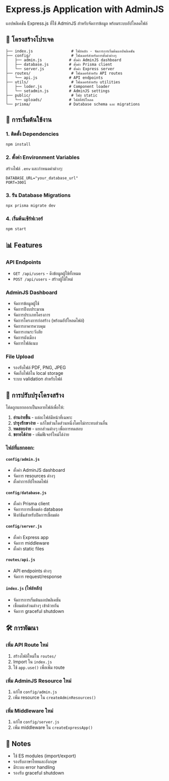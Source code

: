# Express.js Application with AdminJS

แอปพลิเคชัน Express.js ที่ใช้ AdminJS สำหรับจัดการข้อมูล พร้อมระบบอัปโหลดไฟล์

## 📁 โครงสร้างโปรเจค

```
├── index.js                 # ไฟล์หลัก - จัดการการเริ่มต้นแอปพลิเคชัน
├── config/                  # โฟลเดอร์สำหรับการตั้งค่าต่างๆ
│   ├── admin.js            # ตั้งค่า AdminJS dashboard
│   ├── database.js         # ตั้งค่า Prisma client
│   └── server.js           # ตั้งค่า Express server
├── routes/                  # โฟลเดอร์สำหรับ API routes
│   └── api.js              # API endpoints
├── utils/                   # โฟลเดอร์สำหรับ utilities
│   ├── loder.js            # Component loader
│   └── setadmin.js         # AdminJS settings
├── public/                  # ไฟล์ static
│   └── uploads/            # ไฟล์ที่อัปโหลด
└── prisma/                 # Database schema และ migrations
```

## 🚀 การเริ่มต้นใช้งาน

### 1. ติดตั้ง Dependencies
```bash
npm install
```

### 2. ตั้งค่า Environment Variables
สร้างไฟล์ `.env` และกำหนดค่าต่างๆ:
```env
DATABASE_URL="your_database_url"
PORT=3001
```

### 3. รัน Database Migrations
```bash
npx prisma migrate dev
```

### 4. เริ่มต้นเซิร์ฟเวอร์
```bash
npm start
```

## 📊 Features

### API Endpoints
- `GET /api/users` - ดึงข้อมูลผู้ใช้ทั้งหมด
- `POST /api/users` - สร้างผู้ใช้ใหม่

### AdminJS Dashboard
- จัดการข้อมูลผู้ใช้
- จัดการปีงบประมาณ
- จัดการประเภทโครงการ
- จัดการโครงการก่อสร้าง (พร้อมอัปโหลดไฟล์)
- จัดการอาคารควบคุม
- จัดการงานระวังภัย
- จัดการผังเมือง
- จัดการไฟล์แนบ

### File Upload
- รองรับไฟล์ PDF, PNG, JPEG
- จัดเก็บไฟล์ใน local storage
- ระบบ validation สำหรับไฟล์

## 🔧 การปรับปรุงโครงสร้าง

โค้ดถูกแยกออกเป็นหลายไฟล์เพื่อให้:

1. **อ่านง่ายขึ้น** - แต่ละไฟล์มีหน้าที่เฉพาะ
2. **บำรุงรักษาง่าย** - แก้ไขส่วนใดส่วนหนึ่งโดยไม่กระทบส่วนอื่น
3. **ทดสอบง่าย** - แยกส่วนต่างๆ เพื่อการทดสอบ
4. **ขยายได้ง่าย** - เพิ่มฟีเจอร์ใหม่ได้ง่าย

### ไฟล์ที่แยกออก:

#### `config/admin.js`
- ตั้งค่า AdminJS dashboard
- จัดการ resources ต่างๆ
- ตั้งค่าการอัปโหลดไฟล์

#### `config/database.js`
- ตั้งค่า Prisma client
- จัดการการเชื่อมต่อ database
- ฟังก์ชันสำหรับปิดการเชื่อมต่อ

#### `config/server.js`
- ตั้งค่า Express app
- จัดการ middleware
- ตั้งค่า static files

#### `routes/api.js`
- API endpoints ต่างๆ
- จัดการ request/response

#### `index.js` (ไฟล์หลัก)
- จัดการการเริ่มต้นแอปพลิเคชัน
- เชื่อมต่อส่วนต่างๆ เข้าด้วยกัน
- จัดการ graceful shutdown

## 🛠️ การพัฒนา

### เพิ่ม API Route ใหม่
1. สร้างไฟล์ใหม่ใน `routes/`
2. Import ใน `index.js`
3. ใช้ `app.use()` เพื่อเพิ่ม route

### เพิ่ม AdminJS Resource ใหม่
1. แก้ไข `config/admin.js`
2. เพิ่ม resource ใน `createAdminResources()`

### เพิ่ม Middleware ใหม่
1. แก้ไข `config/server.js`
2. เพิ่ม middleware ใน `createExpressApp()`

## 📝 Notes

- ใช้ ES modules (import/export)
- รองรับภาษาไทยและอังกฤษ
- มีระบบ error handling
- รองรับ graceful shutdown 
